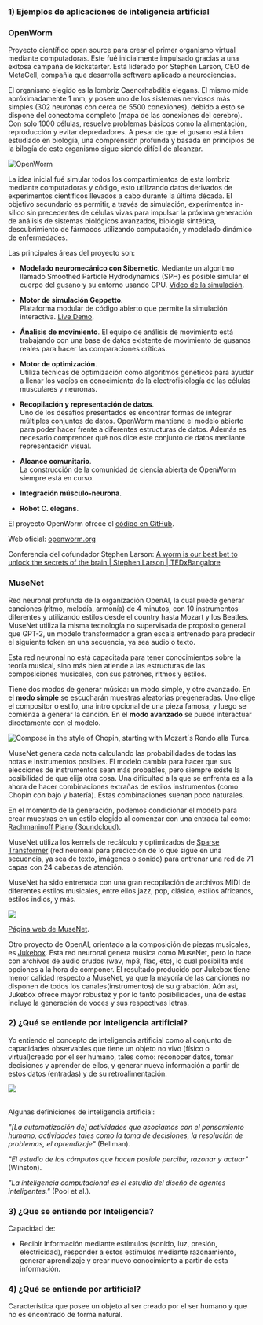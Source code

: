 ### 1) Ejemplos de aplicaciones de inteligencia artificial 
### **OpenWorm**  
Proyecto científico open source para crear el primer organismo virtual mediante computadoras. Este fué inicialmente impulsado gracias a una exitosa campaña de kickstarter. Está liderado por Stephen Larson, CEO de MetaCell, compañia que desarrolla software aplicado a neurociencias.  

El organismo elegido es la lombriz Caenorhabditis elegans. El mismo mide apróximadamente 1 mm, y posee uno de los sistemas nerviosos más simples (302 neuronas con cerca de 5500 conexiones), debido a esto se dispone del conectoma completo (mapa de las conexiones del cerebro). Con solo 1000 células, resuelve problemas básicos como la alimentación, reproducción y evitar depredadores. A pesar de que el gusano está bien estudiado en biología, una comprensión profunda y basada en principios de la bilogía de este organismo sigue siendo difícil de alcanzar.  

![OpenWorm](https://d.ibtimes.co.uk/en/full/1420989/worm-connectome-openworm.jpg?w=600&f=36151e18593fe6065f80e079b17c7a10)

La idea inicial fué simular todos los compartimientos de esta lombriz mediante computadoras y código, esto utilizando datos derivados de experimentos científicos llevados a cabo durante la última década. El objetivo secundario es permitir, a través de simulación, experimentos in-silico sin precedentes de células vivas para impulsar la próxima generación de análisis de sistemas biológicos avanzados, biología sintética, descubrimiento de fármacos utilizando computación, y modelado dinámico de enfermedades.


Las principales áreas del proyecto son:  
+ **Modelado neuromecánico con Sibernetic**.
Mediante un algoritmo llamado Smoothed Particle Hydrodynamics (SPH) es posible simular el cuerpo del gusano y su entorno usando GPU. [Video de la simulación](https://www.youtube.com/watch?v=SaovWiZJUWY&ab_channel=MikeVella).

+ **Motor de simulación Geppetto**.  
Plataforma modular de código abierto que permite la simulación interactiva.
[Live Demo](https://live.geppetto.org/).
+ **Ánalisis de movimiento**.
El equipo de análisis de movimiento está trabajando con una base de datos existente de movimiento de gusanos reales para hacer las comparaciones críticas.
+ **Motor de optimización**.  
Utiliza técnicas de optimización como algoritmos genéticos para ayudar a llenar los vacíos en conocimiento de la electrofisiología de las células musculares y neuronas.
+ **Recopilación y representación de datos**.  
Uno de los desafíos presentados es encontrar formas de integrar múltiples conjuntos de datos. OpenWorm mantiene el modelo abierto para poder hacer frente a diferentes estructuras de datos. Además es necesario comprender qué nos dice este conjunto de datos mediante representación visual.
+ **Alcance comunitario**.  
La construcción de la comunidad de ciencia abierta de OpenWorm siempre está en curso.
+ **Integración músculo-neurona**.  
+ **Robot C. elegans**.  

El proyecto OpenWorm ofrece el [código en GitHub](https://github.com/openworm/OpenWorm).  

Web oficial: [openworm.org](https://openworm.org/)  


Conferencia del cofundador Stephen Larson: [A worm is our best bet to unlock the secrets of the brain | Stephen Larson | TEDxBangalore](https://www.youtube.com/watch?v=RY2-0-QsuTE&ab_channel=TEDxTalks)

### **MuseNet**
Red neuronal profunda de la organización OpenAI, la cual puede generar canciones (rítmo, melodía, armonía) de 4 minutos, con 10 instrumentos diferentes  y utilizando estilos desde el country hasta Mozart y los Beatles. MuseNet utiliza la misma tecnología no supervisada de propósito general que GPT-2, un modelo transformador a gran escala entrenado para predecir el siguiente token en una secuencia, ya sea audio o texto.

Esta red neuronal no está capacitada para tener conocimientos sobre la teoría musical, sino más bien atiende a las estructuras de las composiciones musicales, con sus patrones, ritmos y estilos.

Tiene dos modos de generar música: un modo simple, y otro avanzado. En el **modo simple** se escucharán muestras aleatorias pregeneradas. Uno elige el compositor o estilo, una intro opcional de una pieza famosa, y luego se comienza a generar la canción. En el **modo avanzado** se puede interactuar directamente con el modelo.

![Compose in the style of Chopin, starting with Mozart´s Rondo alla Turca.](https://radiocantilo.com/wp-content/uploads/2019/05/7939e2f3-d2e6-43c2-8197-eaf450b41733.png)  

MuseNet genera cada nota calculando las probabilidades de todas las notas e instrumentos posibles. El modelo cambia para hacer que sus elecciones de instrumentos sean más probables, pero siempre existe la posibilidad de que elija otra cosa. Una dificultad a la que se enfrenta es a la ahora de hacer combinaciones extrañas de estilos instrumentos (como Chopin con bajo y batería). Estas combinaciones suenan poco naturales.

En el momento de la generación, podemos condicionar el modelo para crear muestras en un estilo elegido al comenzar con una entrada tal como: [Rachmaninoff Piano (Soundcloud)](https://soundcloud.com/openai_audio/rachmaninoff?in=openai_audio/sets/musenet).  

MuseNet utiliza los kernels de recálculo y optimizados de [Sparse Transformer](https://openai.com/blog/sparse-transformer/) (red neuronal para predicción de lo que sigue en una secuencia, ya sea de texto, imágenes o sonido) para entrenar una red de 71 capas con 24 cabezas de atención.

MuseNet ha sido entrenada con una gran recopilación de archivos MIDI de diferentes estilos musicales, entre ellos jazz, pop, clásico, estilos africanos, estilos indios, y más.

![](https://miro.medium.com/max/1400/1*6he8jJFn5DQ5-xIac8L5Uw.jpeg)  

[Página web de MuseNet](https://openai.com/blog/musenet/).

Otro proyecto de OpenAI, orientado a la composición de piezas musicales, es [Jukebox](https://openai.com/blog/jukebox/). Esta red neuronal genera música como MuseNet, pero lo hace con archivos de audio crudos (wav, mp3, flac, etc), lo cual posibilita más opciones a la hora de componer. El resultado producido por Jukebox tiene menor calidad respecto a MuseNet, ya que la mayoría de las canciones no disponen de todos los canales(instrumentos) de su grabación. Aún así, Jukebox ofrece mayor robustez y por lo tanto posibilidades, una de estas incluye la generación de voces y sus respectivas letras.

### 2) ¿Qué se entiende por inteligencia artificial?  

Yo entiendo el concepto de inteligencia artificial como al conjunto de capacidades observables que tiene un objeto no vivo (físico o virtual)creado por el ser humano, tales como: reconocer datos, tomar decisiones y aprender de ellos, y generar nueva información a partir de estos datos (entradas) y de su retroalimentación.


![](https://carpentries-incubator.github.io/machine-learning-librarians-archivists/fig/ep-02-ai-graph.png)  

<br />
Algunas definiciones de inteligencia artificial:  

<br />  


*"[La automatización de] actividades que asociamos con el pensamiento humano, actividades tales como la toma de decisiones, la resolución de problemas, el aprendizaje"* (Bellman).  

*"El estudio de los cómputos que hacen posible percibir, razonar y actuar"* (Winston).

*"La inteligencia computacional es el estudio del diseño de agentes inteligentes."* (Pool et al.).


### 3) ¿Que se entiende por Inteligencia?
Capacidad de:
- Recibir información mediante estímulos (sonido, luz, presión, electricidad), responder a estos estimulos mediante razonamiento, generar aprendizaje y crear nuevo conocimiento a partir de esta información.

### 4) ¿Qué se entiende por artificial?
Característica que posee un objeto al ser creado por el ser humano y que no es encontrado de forma natural.
